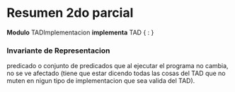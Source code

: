 # Resumen 2do parcial

**Modulo** TADImplementacion **implementa** TAD {
:
}

### Invariante de Representacion

predicado o conjunto de predicados que al ejecutar el programa no cambia, no se ve afectado (tiene que estar dicendo todas las cosas del TAD que no muten en nigun tipo de implementacion que sea valida del TAD).
